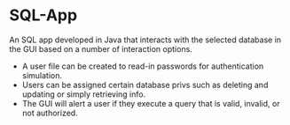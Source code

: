 # SQL-App
An SQL app developed in Java that interacts with the selected database in the GUI based on a number of interaction options. 
* A user file can be created to read-in passwords for authentication simulation.
* Users can be assigned certain database privs such as deleting and updating or simply retrieving info.
* The GUI will alert a user if they execute a query that is valid, invalid, or not authorized.

